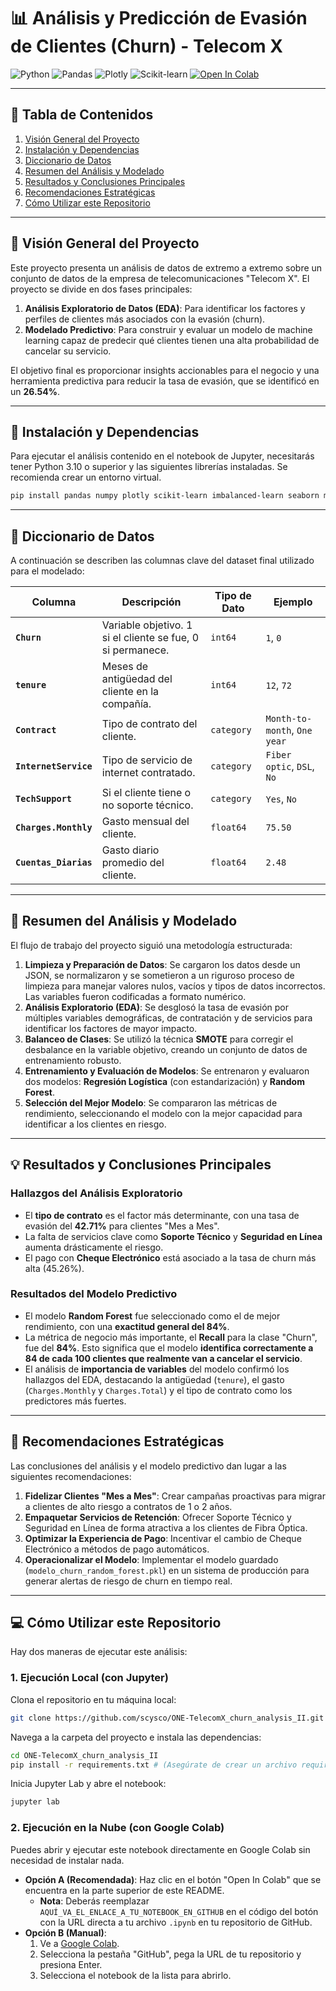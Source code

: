 # 📊 Análisis y Predicción de Evasión de Clientes (Churn) - Telecom X

![Python](https://img.shields.io/badge/Python-3.10%2B-blue.svg?style=for-the-badge&logo=python)
![Pandas](https://img.shields.io/badge/Pandas-2.x-blue.svg?style=for-the-badge&logo=pandas)
![Plotly](https://img.shields.io/badge/Plotly-5.x-blue.svg?style=for-the-badge&logo=plotly)
![Scikit-learn](https://img.shields.io/badge/Scikit--learn-1.x-blue.svg?style=for-the-badge&logo=scikit-learn)
[![Open In Colab](https://colab.research.google.com/assets/colab-badge.svg)](AQUÍ_VA_EL_ENLACE_A_TU_NOTEBOOK_EN_GITHUB)

---

## 📜 Tabla de Contenidos
1.  [Visión General del Proyecto](#-visión-general-del-proyecto)
2.  [Instalación y Dependencias](#-instalación-y-dependencias)
3.  [Diccionario de Datos](#-diccionario-de-datos)
4.  [Resumen del Análisis y Modelado](#-resumen-del-análisis-y-modelado)
5.  [Resultados y Conclusiones Principales](#-resultados-y-conclusiones-principales)
6.  [Recomendaciones Estratégicas](#-recomendaciones-estratégicas)
7.  [Cómo Utilizar este Repositorio](#-cómo-utilizar-este-repositorio)

---

## 🎯 Visión General del Proyecto
Este proyecto presenta un análisis de datos de extremo a extremo sobre un conjunto de datos de la empresa de telecomunicaciones "Telecom X". El proyecto se divide en dos fases principales:
1.  **Análisis Exploratorio de Datos (EDA)**: Para identificar los factores y perfiles de clientes más asociados con la evasión (churn).
2.  **Modelado Predictivo**: Para construir y evaluar un modelo de machine learning capaz de predecir qué clientes tienen una alta probabilidad de cancelar su servicio.

El objetivo final es proporcionar insights accionables para el negocio y una herramienta predictiva para reducir la tasa de evasión, que se identificó en un **26.54%**.

---

## 🔧 Instalación y Dependencias
Para ejecutar el análisis contenido en el notebook de Jupyter, necesitarás tener Python 3.10 o superior y las siguientes librerías instaladas. Se recomienda crear un entorno virtual.

```bash
pip install pandas numpy plotly scikit-learn imbalanced-learn seaborn matplotlib jupyterlab
````

-----

## 📖 Diccionario de Datos

A continuación se describen las columnas clave del dataset final utilizado para el modelado:

| Columna | Descripción | Tipo de Dato | Ejemplo |
|---|---|---|---|
| **`Churn`** | Variable objetivo. 1 si el cliente se fue, 0 si permanece. | `int64` | `1`, `0` |
| **`tenure`** | Meses de antigüedad del cliente en la compañía. | `int64` | `12`, `72` |
| **`Contract`** | Tipo de contrato del cliente. | `category` | `Month-to-month`, `One year` |
| **`InternetService`** | Tipo de servicio de internet contratado. | `category` | `Fiber optic`, `DSL`, `No` |
| **`TechSupport`** | Si el cliente tiene o no soporte técnico. | `category` | `Yes`, `No` |
| **`Charges.Monthly`**| Gasto mensual del cliente. | `float64` | `75.50` |
| **`Cuentas_Diarias`**| Gasto diario promedio del cliente. | `float64` | `2.48` |

-----

## 🔬 Resumen del Análisis y Modelado

El flujo de trabajo del proyecto siguió una metodología estructurada:

1.  **Limpieza y Preparación de Datos**: Se cargaron los datos desde un JSON, se normalizaron y se sometieron a un riguroso proceso de limpieza para manejar valores nulos, vacíos y tipos de datos incorrectos. Las variables fueron codificadas a formato numérico.
2.  **Análisis Exploratorio (EDA)**: Se desglosó la tasa de evasión por múltiples variables demográficas, de contratación y de servicios para identificar los factores de mayor impacto.
3.  **Balanceo de Clases**: Se utilizó la técnica **SMOTE** para corregir el desbalance en la variable objetivo, creando un conjunto de datos de entrenamiento robusto.
4.  **Entrenamiento y Evaluación de Modelos**: Se entrenaron y evaluaron dos modelos: **Regresión Logística** (con estandarización) y **Random Forest**.
5.  **Selección del Mejor Modelo**: Se compararon las métricas de rendimiento, seleccionando el modelo con la mejor capacidad para identificar a los clientes en riesgo.

-----

## 💡 Resultados y Conclusiones Principales

### Hallazgos del Análisis Exploratorio

  * El **tipo de contrato** es el factor más determinante, con una tasa de evasión del **42.71%** para clientes "Mes a Mes".
  * La falta de servicios clave como **Soporte Técnico** y **Seguridad en Línea** aumenta drásticamente el riesgo.
  * El pago con **Cheque Electrónico** está asociado a la tasa de churn más alta (45.26%).

### Resultados del Modelo Predictivo

  * El modelo **Random Forest** fue seleccionado como el de mejor rendimiento, con una **exactitud general del 84%**.
  * La métrica de negocio más importante, el **Recall** para la clase "Churn", fue del **84%**. Esto significa que el modelo **identifica correctamente a 84 de cada 100 clientes que realmente van a cancelar el servicio**.
  * El análisis de **importancia de variables** del modelo confirmó los hallazgos del EDA, destacando la antigüedad (`tenure`), el gasto (`Charges.Monthly` y `Charges.Total`) y el tipo de contrato como los predictores más fuertes.

-----

## 🚀 Recomendaciones Estratégicas

Las conclusiones del análisis y el modelo predictivo dan lugar a las siguientes recomendaciones:

1.  **Fidelizar Clientes "Mes a Mes"**: Crear campañas proactivas para migrar a clientes de alto riesgo a contratos de 1 o 2 años.
2.  **Empaquetar Servicios de Retención**: Ofrecer Soporte Técnico y Seguridad en Línea de forma atractiva a los clientes de Fibra Óptica.
3.  **Optimizar la Experiencia de Pago**: Incentivar el cambio de Cheque Electrónico a métodos de pago automáticos.
4.  **Operacionalizar el Modelo**: Implementar el modelo guardado (`modelo_churn_random_forest.pkl`) en un sistema de producción para generar alertas de riesgo de churn en tiempo real.

-----

## 💻 Cómo Utilizar este Repositorio

Hay dos maneras de ejecutar este análisis:

### 1\. Ejecución Local (con Jupyter)

Clona el repositorio en tu máquina local:

```bash
git clone https://github.com/scysco/ONE-TelecomX_churn_analysis_II.git
```

Navega a la carpeta del proyecto e instala las dependencias:

```bash
cd ONE-TelecomX_churn_analysis_II
pip install -r requirements.txt # (Asegúrate de crear un archivo requirements.txt)
```

Inicia Jupyter Lab y abre el notebook:

```bash
jupyter lab
```

### 2\. Ejecución en la Nube (con Google Colab)

Puedes abrir y ejecutar este notebook directamente en Google Colab sin necesidad de instalar nada.

  * **Opción A (Recomendada)**: Haz clic en el botón "Open In Colab" que se encuentra en la parte superior de este README.
      * **Nota**: Deberás reemplazar `AQUÍ_VA_EL_ENLACE_A_TU_NOTEBOOK_EN_GITHUB` en el código del botón con la URL directa a tu archivo `.ipynb` en tu repositorio de GitHub.
  * **Opción B (Manual)**:
    1.  Ve a [Google Colab](https://colab.research.google.com/).
    2.  Selecciona la pestaña "GitHub", pega la URL de tu repositorio y presiona Enter.
    3.  Selecciona el notebook de la lista para abrirlo.

<!-- end list -->